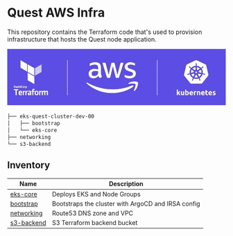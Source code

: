 # Quest AWS Infra
This repository contains the Terraform code that's used to provision infrastructure that hosts the Quest node application.

![Terraform Kubernetes](./static/aws-k8s-tf.jpeg)

```
├── eks-quest-cluster-dev-00
│   ├── bootstrap
│   └── eks-core
├── networking
└── s3-backend
```

## Inventory
| Name | Description |
|---|---|
| [eks-core](./eks-quest-cluster-dev-00/eks-core/README.md) | Deploys EKS and Node Groups |
| [bootstrap](./eks-quest-cluster-dev-00/bootstrap/README.md) | Bootstraps the cluster with ArgoCD and IRSA config |
| [networking](./networking/README.md) | Route53 DNS zone and VPC |
| [s3-backend](./s3-backend/README.md) | S3 Terraform backend bucket |